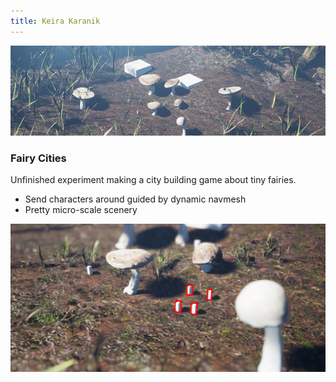 ```yaml
---
title: Keira Karanik
---
```


![fbnr](img/fcBanner.png)
### Fairy Cities

Unfinished experiment making a city building game about tiny fairies.
* Send characters around guided by dynamic navmesh
* Pretty micro-scale scenery


![fxtra](img/fcextra.png)